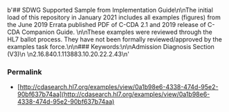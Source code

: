 b'## SDWG Supported Sample from Implementation Guide\n\nThe initial load of this repository in January 2021 includes all examples (figures) from the June 2019 Errata published PDF of C-CDA 2.1 and 2019 release of C-CDA Companion Guide. \n\nThese examples were reviewed through the HL7 ballot process. They have not been formally reviewed/approved by the examples task force.\n\n### Keywords:\n\nAdmission Diagnosis Section (V3)\n \n2.16.840.1.113883.10.20.22.2.43\n' 
 

### Permalink 

* [http://cdasearch.hl7.org/examples/view/0a1b98e6-4338-474d-95e2-90bf637b74aa](http://cdasearch.hl7.org/examples/view/0a1b98e6-4338-474d-95e2-90bf637b74aa)